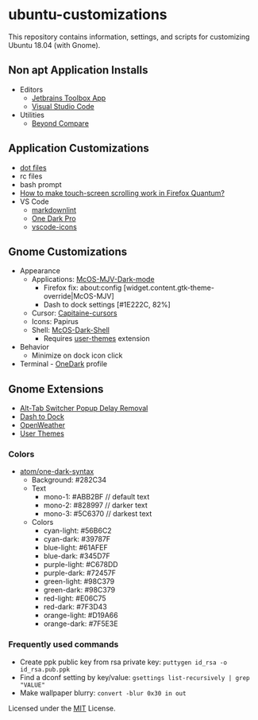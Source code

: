 # ubuntu-customizations

This repository contains information, settings, and scripts for customizing Ubuntu 18.04 (with Gnome).

## Non apt Application Installs

* Editors
  * [Jetbrains Toolbox App](https://www.jetbrains.com/toolbox/app/)
  * [Visual Studio Code](https://code.visualstudio.com/)
* Utilities
  * [Beyond Compare](http://scootersoftware.com/download.php)

## Application Customizations

* [dot files](dotfiles)
* rc files
* bash prompt
* [How to make touch-screen scrolling work in Firefox Quantum?](https://askubuntu.com/questions/978226/how-to-make-touch-screen-scrolling-work-in-firefox-quantum)
* VS Code
  * [markdownlint](https://github.com/DavidAnson/vscode-markdownlint)
  * [One Dark Pro](https://github.com/Binaryify/OneDark-Pro)
  * [vscode-icons](https://github.com/vscode-icons/vscode-icons)

## Gnome Customizations

* Appearance
  * Applications: [McOS-MJV-Dark-mode](https://github.com/paullinuxthemer/Mc-OS-themes)
    * Firefox fix: about:config [widget.content.gtk-theme-override|McOS-MJV]
    * Dash to dock settings [#1E222C, 82%]
  * Cursor: [Capitaine-cursors](https://github.com/keeferrourke/capitaine-cursors)
  * Icons: Papirus
  * Shell: [McOS-Dark-Shell](https://github.com/paullinuxthemer/Mc-OS-themes/tree/master/McOS-Shell-themes)
    * Requires [user-themes](https://extensions.gnome.org/extension/19/user-themes/) extension
* Behavior
  * Minimize on dock icon click
* Terminal - [OneDark](application-settings/gnome-terminal.txt) profile

## Gnome Extensions

* [Alt-Tab Switcher Popup Delay Removal](https://extensions.gnome.org/extension/1317/alt-tab-switcher-popup-delay-removal/)
* [Dash to Dock](https://extensions.gnome.org/extension/307/dash-to-dock/)
* [OpenWeather](https://extensions.gnome.org/extension/750/openweather/)
* [User Themes](https://extensions.gnome.org/extension/19/user-themes/)

### Colors

* [atom/one-dark-syntax](https://github.com/atom/one-dark-syntax)
  * Background: #282C34
  * Text
    * mono-1:   #ABB2BF // default text
    * mono-2:   #828997 // darker text
    * mono-3:   #5C6370 // darkest text
  * Colors
    * cyan-light:   #56B6C2
    * cyan-dark:    #39787F
    * blue-light:   #61AFEF
    * blue-dark:    #345D7F
    * purple-light: #C678DD
    * purple-dark:  #72457F
    * green-light:  #98C379
    * green-dark:   #98C379
    * red-light:    #E06C75
    * red-dark:     #7F3D43
    * orange-light: #D19A66
    * orange-dark:  #7F5E3E

### Frequently used commands

* Create ppk public key from rsa private key: `puttygen id_rsa -o id_rsa.pub.ppk`
* Find a dconf setting by key/value: `gsettings list-recursively | grep "VALUE"`
* Make wallpaper blurry: `convert -blur 0x30 in out`

Licensed under the [MIT](LICENSE) License.
